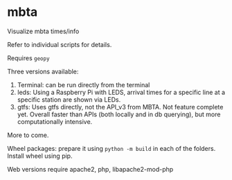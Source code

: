 # mbta
Visualize mbta times/info

Refer to individual scripts for details. 

Requires `geopy`

Three versions available: 

1. Terminal: can be run directly from the terminal
2. leds: Using a Raspberry Pi with LEDS, arrival times for a specific line at a specific station are shown via LEDs.
3. gtfs: Uses gtfs directly, not the API_v3 from MBTA. Not feature complete yet. Overall faster than APIs (both locally and in db querying), but more computationally intensive.

More to come.

Wheel packages: prepare it using `python -m build` in each of the folders. Install wheel using pip.

Web versions require apache2, php, libapache2-mod-php

